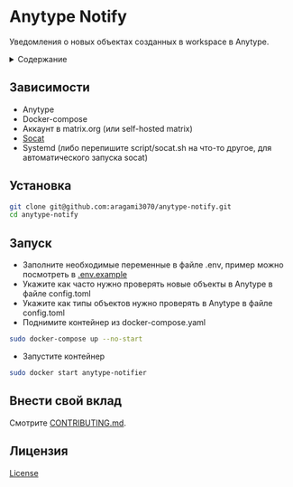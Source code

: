 # Anytype Notify
Уведомления о новых объектах созданных в workspace в Anytype.
<details>
	<summary>Содержание</summary>

* [Зависимости](#Зависимости)
* [Установка](#Установка)
* [Запуск](#Запуск)
* [Внести свой вклад](#Внести-свой-вклад)
* [Лицензия](#Лицензия)
</details>

## Зависимости
- Anytype
- Docker-compose
- Аккаунт в matrix.org (или self-hosted matrix)
- [Socat](https://github.com/3ndG4me/socat)
- Systemd (либо перепишите script/socat.sh на что-то другое, для автоматического запуска socat)

## Установка
```bash
git clone git@github.com:aragami3070/anytype-notify.git
cd anytype-notify
```


## Запуск
- Заполните необходимые переменные в файле .env, пример можно посмотреть в [.env.example](https://github.com/aragami3070/anytype-notify/blob/master/.env.example)
- Укажите как часто нужно проверять новые объекты в Anytype в файле config.toml
- Укажите как типы объектов нужно проверять в Anytype в файле config.toml
- Поднимите контейнер из docker-compose.yaml

```bash
sudo docker-compose up --no-start 
```
- Запустите контейнер

```bash
sudo docker start anytype-notifier
```

## Внести свой вклад

Смотрите [CONTRIBUTING.md](CONTRIBUTING.md).

## Лицензия

[License](License)

